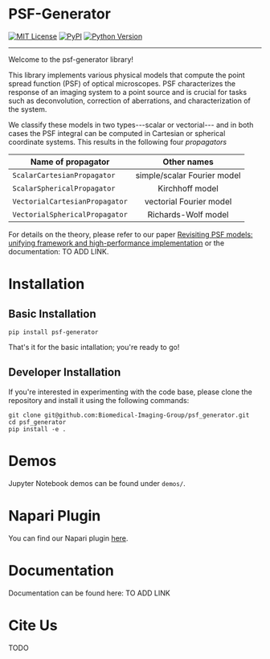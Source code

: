 # PSF-Generator

[![MIT License](https://img.shields.io/github/license/Biomedical-Imaging-Group/psf_generator)](https://github.com/Biomedical-Imaging-Group/psf_generator/raw/main/LICENSE)
[![PyPI](https://img.shields.io/pypi/v/psf-generator.svg?color=green)](https://pypi.org/project/psf-generator)
[![Python Version](https://img.shields.io/pypi/pyversions/psf-generator.svg?color=green)](https://python.org)

***
Welcome to the psf-generator library!

This library implements various physical models that compute the point spread function (PSF) of optical microscopes. 
PSF characterizes the response of an imaging system to a point source and is crucial for tasks such as 
deconvolution, correction of aberrations, and characterization of the system.

We classify these models in two types---scalar or vectorial--- and in both cases the PSF integral can be computed in Cartesian or spherical coordinate systems. 
This results in the following four 
_propagators_

| Name of propagator             |         Other names         |
|--------------------------------|:---------------------------:|
| `ScalarCartesianPropagator`    | simple/scalar Fourier model |
| `ScalarSphericalPropagator`    |       Kirchhoff model       |
| `VectorialCartesianPropagator` |   vectorial Fourier model   |
| `VectorialSphericalPropagator` |     Richards-Wolf model     |

For details on the theory, please refer to our paper
[Revisiting PSF models: unifying framework and high-performance implementation](todo:addlink) or the documentation: TO ADD LINK.

# Installation

## Basic Installation

```
pip install psf-generator
```

That's it for the basic intallation; you're ready to go!

## Developer Installation

If you're interested in experimenting with the code base, please clone the repository and install it using the following commands:
```
git clone git@github.com:Biomedical-Imaging-Group/psf_generator.git
cd psf_generator
pip install -e .
```

# Demos

Jupyter Notebook demos can be found under `demos/`.

# Napari Plugin
You can find our Napari plugin [here](https://github.com/Biomedical-Imaging-Group/napari-psfgenerator).

# Documentation
Documentation can be found here: TO ADD LINK

# Cite Us

TODO
